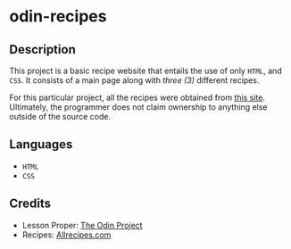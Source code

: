 # odin-recipes
<h2><strong>Description</strong></h2>

<p>This project is a basic recipe website that entails the use of only <code>HTML</code>, and <code>CSS</code>. It consists of a main page along with <em>three (3)</em> different recipes. </p>

<p>For this particular project, all the recipes were obtained from <a href="https://www.allrecipes.com/">this site</a>. Ultimately, the programmer does not claim ownership to anything else outside of the source code.</p>

<h2><strong>Languages</strong></h2>
<ul>
    <li><code>HTML</code></li>
    <li><code>CSS</code></li>
</ul>

<h2><strong>Credits</strong></h2>
<ul>
    <li>Lesson Proper: <a href="https://www.theodinproject.com/" target="_blank">The Odin Project</a></li>
    <li>Recipes: <a href="https://www.allrecipes.com/" target="_blank">Allrecipes.com</a></li>
</ul>